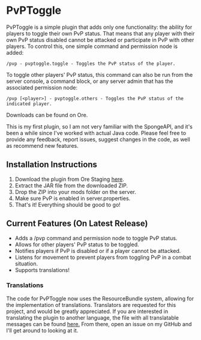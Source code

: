 # PvPToggle

PvPToggle is a simple plugin that adds only one functionality: the ability for players to toggle their own PvP status. That means that any player with their own PvP status disabled cannot be attacked or participate in PvP with other players. To control this, one simple command and permission node is added:

`/pvp - pvptoggle.toggle - Toggles the PvP status of the player.`

To toggle other players' PvP status, this command can also be run from the server console, a command block, or any server admin that has the associated permission node:

`/pvp [<player>] - pvptoggle.others - Toggles the PvP status of the indicated player.`

Downloads can be found on Ore.

This is my first plugin, so I am not very familiar with the SpongeAPI, and it's been a while since I've worked with actual Java code. Please feel free to provide any feedback, report issues, suggest changes in the code, as well as recommend new features.

## Installation Instructions

1. Download the plugin from Ore Staging [here](https://ore-staging.spongepowered.org/TehTotalPwnage/PvPToggle).
2. Extract the JAR file from the downloaded ZIP.
3. Drop the ZIP into your mods folder on the server.
4. Make sure PvP is enabled in server.properties.
5. That's it! Everything should be good to go!


## Current Features (On Latest Release)

* Adds a /pvp command and permission node to toggle PvP status.
* Allows for other players' PvP status to be toggled.
* Notifies players if PvP is disabled or if a player cannot be attacked.
* Listens for movement to prevent players from toggling PvP in a combat situation.
* Supports translations!

### Translations

The code for PvPToggle now uses the ResourceBundle system, allowing for the implementation of translations. Translators are requested for this project, and would be greatly appreciated. If you are interested in translating the plugin to another language, the file with all translatable messages can be found [here.](https://github.com/TehTotalPwnage/PvPToggle/blob/master/src/main/resources/io/tehtotalpwnage/pvptoggle/lang/Messages.properties) From there, open an issue on my GitHub and I'll get around to looking at it.